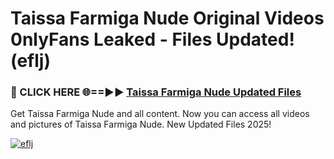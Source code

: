 # Taissa Farmiga Nude Original Videos 0nlyFans Leaked - Files Updated! (eflj)

<h3>🔴 CLICK HERE 🌐==►► <a href="https://tinyurl.com/yrmya6cz" rel="nofollow">Taissa Farmiga Nude Updated Files</a></h3>

Get Taissa Farmiga Nude and all content. Now you can access all videos and pictures of Taissa Farmiga Nude. New Updated Files 2025!

[![eflj](https://i.imgur.com/FMdXYCs.gif)](https://tinyurl.com/yrmya6cz)
